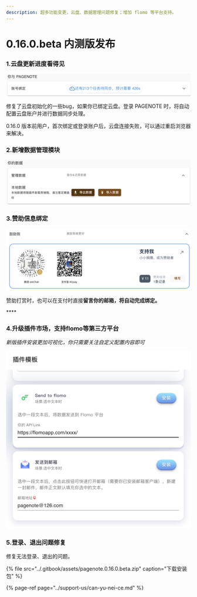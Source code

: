 ```yaml
---
description: 超多功能变更，云盘、数据管理问题修复；增加 flomo 等平台支持。
---
```


# 0.16.0.beta 内测版发布

### 1.云盘更新进度看得见

![&#x6B63;&#x5728;&#x4E0B;&#x8F7D;&#x6570;&#x636E;&#x65F6;&#xFF0C;&#x4F60;&#x5C06;&#x80FD;&#x770B;&#x5230;&#x4EFB;&#x52A1;&#x8FDB;&#x5EA6;&#x3002;](../.gitbook/assets/image%20%2819%29.png)

修复了云盘初始化的一些bug，如果你已绑定云盘。登录 PAGENOTE 时，将自动配置云盘账户并进行数据同步处理。

0.16.0 版本前用户，首次绑定或登录账户后，云盘连接失败，可以通过重启浏览器来解决。



### 2.新增数据管理模块

![&#x53EF;&#x4EE5;&#x5BFC;&#x5165;&#x5BFC;&#x51FA;&#x4F60;&#x7684;&#x672C;&#x5730;&#x6570;&#x636E;&#xFF0C;&#x53CC;&#x4FDD;&#x9669;](../.gitbook/assets/image%20%2815%29.png)

### 3.赞助信息绑定

![&#x8D5E;&#x52A9;&#x5B8C;&#x6210;&#x540E;&#xFF0C;&#x8BF7;&#x586B;&#x5199;&#x4F60;&#x7684;&#x4EA4;&#x6613;ID&#x53F7;&#xFF0C;&#x4EE5;&#x4FBF;&#x7ED1;&#x5B9A;&#x4F60;&#x7684;&#x8D5E;&#x52A9;&#x8005;&#x4FE1;&#x606F;](../.gitbook/assets/image%20%2816%29.png)

赞助打赏时，也可以在支付时直接**留言你的邮箱，将自动完成绑定。**

\*\*\*\*

### **4.升级插件市场，支持flomo等第三方平台**

_新版插件安装更加可视化，你只需要关注自定义配置内容即可_

![&#x53EF;&#x4EE5;&#x5728;&#x63D2;&#x4EF6;&#x6A21;&#x677F;&#x4E2D;&#x9009;&#x62E9;&#x3001;&#x914D;&#x7F6E;&#x4F60;&#x9700;&#x8981;&#x7684;&#x529F;&#x80FD;](../.gitbook/assets/image%20%281%29.png)

### 5.登录、退出问题修复

修复无法登录、退出的问题。

{% file src="../.gitbook/assets/pagenote.0.16.0.beta.zip" caption="下载安装包" %}

{% page-ref page="../support-us/can-yu-nei-ce.md" %}



